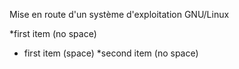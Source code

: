 Mise en route d'un système d'exploitation GNU/Linux

*first item (no space)
* first item (space)
*second item (no space)
